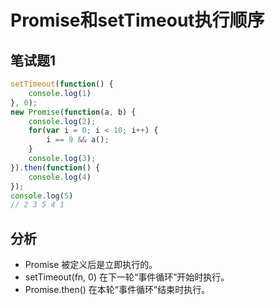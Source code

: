 # Promise和setTimeout执行顺序

## 笔试题1
```js
setTimeout(function() {
    console.log(1)
}, 0);
new Promise(function(a, b) {
    console.log(2);
    for(var i = 0; i < 10; i++) {
        i == 9 && a();
    }
    console.log(3);
}).then(function() {
    console.log(4)
});
console.log(5)
// 2 3 5 4 1
```

## 分析
- Promise 被定义后是立即执行的。
- setTimeout(fn, 0) 在下一轮“事件循环”开始时执行。
- Promise.then() 在本轮“事件循环”结束时执行。

